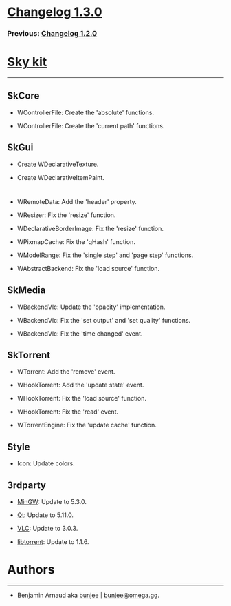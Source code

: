 # [Changelog 1.3.0](http://omega.gg/Sky/changes/1.3.0.html)

### Previous: [Changelog 1.2.0](1.2.0.html)

# [Sky kit](http://omega.gg/Sky)
---

## SkCore

- WControllerFile: Create the 'absolute' functions.

- WControllerFile: Create the 'current path' functions.


## SkGui

- Create WDeclarativeTexture.

- Create WDeclarativeItemPaint.

#

- WRemoteData: Add the 'header' property.

- WResizer: Fix the 'resize' function.

- WDeclarativeBorderImage: Fix the 'resize' function.

- WPixmapCache: Fix the 'qHash' function.

- WModelRange: Fix the 'single step' and 'page step' functions.

- WAbstractBackend: Fix the 'load source' function.


## SkMedia

- WBackendVlc: Update the 'opacity' implementation.

- WBackendVlc: Fix the 'set output' and 'set quality' functions.

- WBackendVlc: Fix the 'time changed' event.


## SkTorrent

- WTorrent: Add the 'remove' event.

- WHookTorrent: Add the 'update state' event.

- WHookTorrent: Fix the 'load source' function.

- WHookTorrent: Fix the 'read' event.

- WTorrentEngine: Fix the 'update cache' function.


## Style

- Icon: Update colors.


## 3rdparty

- [MinGW](https://sourceforge.net/projects/mingw): Update to 5.3.0.

- [Qt](http://download.qt.io/official_releases/qt): Update to 5.11.0.

- [VLC](http://github.com/videolan/vlc): Update to 3.0.3.

- [libtorrent](http://github.com/arvidn/libtorrent): Update to 1.1.6.


# Authors
---

- Benjamin Arnaud aka [bunjee](http://bunjee.me) | <bunjee@omega.gg>.
